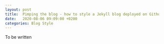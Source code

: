 ```yaml
---
layout: post
title:  Pimping the blog - how to style a Jekyll blog deployed on Github pages
date:   2020-08-06 09:09:00 +0200
categories: Blog Style
---
```


To be written
